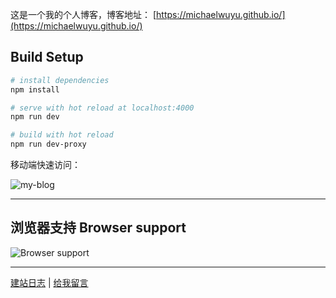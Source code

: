 这是一个我的个人博客，博客地址： [https://michaelwuyu.github.io/](https://michaelwuyu.github.io/)

## Build Setup

``` bash
# install dependencies
npm install

# serve with hot reload at localhost:4000
npm run dev

# build with hot reload
npm run dev-proxy
```


移动端快速访问：

![my-blog](https://michaelwuyu.github.io/images/view-my-blog.png)

---

## 浏览器支持 Browser support

![Browser support](http://iissnan.com/nexus/next/browser-support.png)

--------

[建站日志](https://michaelwuyu.github.io/weblog/) | [给我留言](https://michaelwuyu.github.io/guestbook/)


